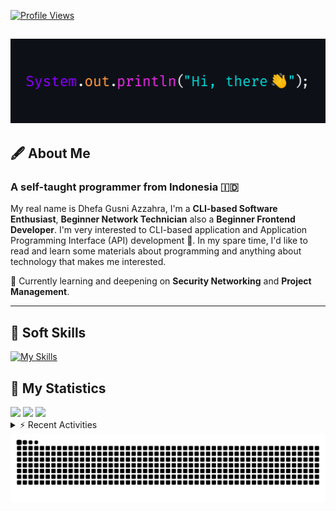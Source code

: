 <!-- Header Badges -->
[![Profile Views](https://komarev.com/ghpvc/?username=mitsuki31&color=blue&label=PROFILE+VIEWS)](https://github.com/mitsuki31)
<!--
[![Follow](https://img.shields.io/twitter/url?url=https%3A%2F%2Ftwitter.com%2Fryuumitsuki31)](https://twitter.com/ryuumitsuki31)
-->

<h2><img src="images/hi_there.png"/></h2>

## 🖋️ About Me
### A self-taught programmer from **Indonesia** 🇮🇩
My real name is Dhefa Gusni Azzahra, I'm a **CLI-based Software Enthusiast**,
**Beginner Network Technician** also a **Beginner Frontend Developer**. I'm very interested to CLI-based application and Application Programming Interface (API) development 🌲. In my spare time, I'd like to read and learn some materials about programming and anything about technology that makes me interested.

🌱 Currently learning and deepening on **Security Networking** and **Project Management**.

---

## 👾 Soft Skills

[![My Skills](https://skillicons.dev/icons?i=py,c,cpp,java,js,ts,css,sass,html,bash,arduino)](https://skillicons.dev)


## 🔭 My Statistics

<picture id="stats">
    <source 
            srcset="https://github-readme-stats.vercel.app/api?username=mitsuki31&show_icons=true&theme=tokyonight&include_all_commits=true&show_private=falsee&hide=stars"
            media="(prefers-color-scheme: dark)"
    />
    <source
            srcset="https://github-readme-stats.vercel.app/api?username=mitsuki31&show_icons=true&include_all_commits=true&show_private=false&hide=stars"
            media="(prefers-color-scheme: light), (prefers-color-scheme: no-preference)"
    />
    <img src="https://github-readme-stats.vercel.app/api?username=mitsuki31&show_icons=true&include_all_commits=true&show_private=false&hide=stars" />
</picture>

<picture id="top-langs">
    <source
            srcset="https://github-readme-stats.vercel.app/api/top-langs/?username=mitsuki31&layout=donut&theme=tokyonight&count_private=true&langs_count=10"
            media="(prefers-color-scheme: dark)"
    />
    <source
            srcset="https://github-readme-stats.vercel.app/api/top-langs/?username=mitsuki31&layout=donut&count_private=true&langs_count=10"
            media="(prefers-color-scheme: light), (prefers-color-scheme: no-preference)"
    />
    <img src="https://github-readme-stats.vercel.app/api/top-langs/?username=mitsuki31&layout=donut&langs_count=10&count_private=true" />
</picture>

<picture id="profile-summary">
    <source
            srcset="https://github-profile-summary-cards.vercel.app/api/cards/profile-details?username=mitsuki31&theme=tokyonight"
            media="(prefers-color-scheme: dark)"
    />
    <source
            srcset="https://github-profile-summary-cards.vercel.app/api/cards/profile-details?username=mitsuki31&theme=github"
            media="(prefers-color-scheme: light), (prefers-color-scheme: no-preference)"
    />
    <img src="https://github-profile-summary-cards.vercel.app/api/cards/profile-details?username=mitsuki31" />
</picture>

<br/>


<details>
<summary>⚡ Recent Activities</summary>

<!--START_SECTION:activity-->
1. 🚀 Published release [v1.1.0 Stable](https://github.com/mitsuki31/ytmp3-js/releases/tag/v1.1.0) in [mitsuki31/ytmp3-js](https://github.com/mitsuki31/ytmp3-js)
2. 🎉 Merged PR [#45](https://github.com/mitsuki31/ytmp3-js/pull/45) in [mitsuki31/ytmp3-js](https://github.com/mitsuki31/ytmp3-js)
3. 💪 Opened PR [#45](https://github.com/mitsuki31/ytmp3-js/pull/45) in [mitsuki31/ytmp3-js](https://github.com/mitsuki31/ytmp3-js)
4. 🎉 Merged PR [#28](https://github.com/mitsuki31/ytmp3-js/pull/28) in [mitsuki31/ytmp3-js](https://github.com/mitsuki31/ytmp3-js)
5. 🗣 Commented on [#28](https://github.com/mitsuki31/ytmp3-js/pull/28#issuecomment-2315494667) in [mitsuki31/ytmp3-js](https://github.com/mitsuki31/ytmp3-js)
6. 🗣 Commented on [#28](https://github.com/mitsuki31/ytmp3-js/pull/28#issuecomment-2315474235) in [mitsuki31/ytmp3-js](https://github.com/mitsuki31/ytmp3-js)
7. 🗣 Commented on [#37](https://github.com/mitsuki31/ytmp3-js/pull/37#issuecomment-2315263411) in [mitsuki31/ytmp3-js](https://github.com/mitsuki31/ytmp3-js)
8. 🗣 Commented on [#37](https://github.com/mitsuki31/ytmp3-js/pull/37#issuecomment-2315263264) in [mitsuki31/ytmp3-js](https://github.com/mitsuki31/ytmp3-js)
9. 🗣 Commented on [#38](https://github.com/mitsuki31/ytmp3-js/pull/38#issuecomment-2315262475) in [mitsuki31/ytmp3-js](https://github.com/mitsuki31/ytmp3-js)
10. 🗣 Commented on [#44](https://github.com/mitsuki31/ytmp3-js/pull/44#issuecomment-2312725376) in [mitsuki31/ytmp3-js](https://github.com/mitsuki31/ytmp3-js)
<!--END_SECTION:activity-->

</details>

<picture>
  <!-- For dark theme -->
  <source
    srcset="https://raw.githubusercontent.com/mitsuki31/mitsuki31/output/github-snake-dark.svg"
    media="(prefers-color-scheme: dark)"
  />
  <!-- For light theme -->
  <source
    srcset="https://raw.githubusercontent.com/mitsuki31/mitsuki31/output/github-snake.svg"
    media="(prefers-color-scheme: light)"
  />
  <!-- Default -->
  <img
    alt="GitHub Contribution Grid Snake"
    src="https://raw.githubusercontent.com/mitsuki31/mitsuki31/output/github-snake.svg"
  />
</picture>
